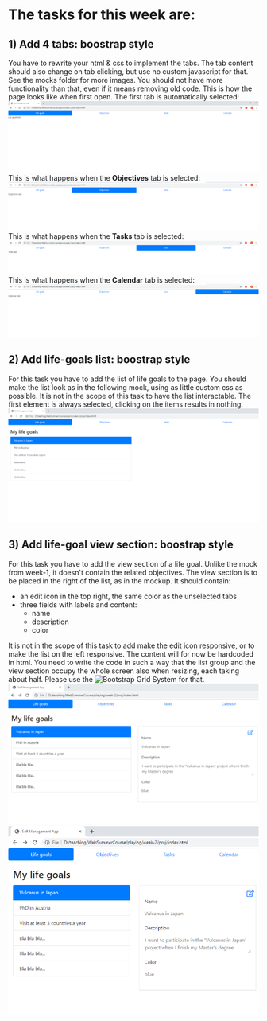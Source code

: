 # The tasks for this week are:
## 1) Add 4 tabs: boostrap style
You have to rewrite your html & css to implement the tabs. The tab content should also change on tab clicking, but use no custom javascript for that. See the mocks folder for more images.
You should not have more functionality than that, even if it means removing old code.
This is how the page looks like when first open. The first tab is automatically selected:
![bootstrap tabs](https://github.com/Ranapop/web-course/blob/master/images/mocks/week2/tabs.png)
This is what happens when the __Objectives__ tab is selected:
![bootstrap tabs](https://github.com/Ranapop/web-course/blob/master/images/mocks/week2/tabs_objectives_selected.png)
This is what happens when the __Tasks__ tab is selected:
![bootstrap tabs](https://github.com/Ranapop/web-course/blob/master/images/mocks/week2/tabs_tasks_selected.png)
This is what happens when the __Calendar__ tab is selected:
![bootstrap tabs](https://github.com/Ranapop/web-course/blob/master/images/mocks/week2/tabs_calendar_selected.png)
## 2)  Add life-goals list: boostrap style
For this task you have to add the list of life goals to the page. 
You should make the list look as in the following mock, using as little custom css as possible. It is not in the scope of this task to have the list interactable. The first element is always selected, clicking on the items results in nothing. 
![bootstrap tabs](https://github.com/Ranapop/web-course/blob/master/images/mocks/week2/tabs_list.png)

## 3)  Add life-goal view section: boostrap style
For this task you have to add the view section of a life goal. Unlike the mock from week-1, it doesn't contain the related objectives.
The view section is to be placed in the right of the list, as in the mockup. It should contain:
* an edit icon in the top right, the same color as the unselected tabs
* three fields with labels and content:
  * name
  * description
  * color
  
It is not in the scope of this task to add make the edit icon responsive, or to make the list on the left responsive. The content will for now be hardcoded in html.
You need to write the code in such a way that the list group and the view section occupy the whole screen also when resizing, each taking about half. Please use the ![Bootstrap Grid System](https://getbootstrap.com/docs/4.0/layout/grid/) for that.
![wide screen](https://github.com/Ranapop/web-course/blob/master/images/mocks/week2/readonly_section_large.png)
![small screen](https://github.com/Ranapop/web-course/blob/master/images/mocks/week2/readonly_section_small.png)


